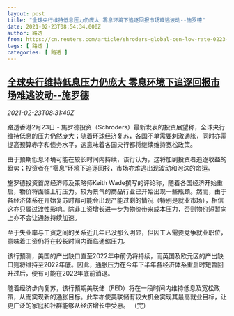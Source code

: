 ```yaml
---
layout: post
title: "全球央行维持低息压力仍庞大 零息环境下追逐回报市场难逃波动--施罗德"
date: 2021-02-23T08:54:34.000Z
author: 路透
from: https://cn.reuters.com/article/shroders-global-cen-low-rate-0223-idCNKBS2AN0NF
tags: [ 路透 ]
categories: [ 路透 ]
---
```

<!--1614070474000-->
[全球央行维持低息压力仍庞大 零息环境下追逐回报市场难逃波动--施罗德](https://cn.reuters.com/article/shroders-global-cen-low-rate-0223-idCNKBS2AN0NF)
------

<div>
<div><i>2021-02-23T08:31:49Z</i></div><p>路透香港2月23日 - 施罗德投资（Schroders）最新发表的投资展望称，全球央行维持低息的压力仍然庞大；随着环球经济复苏，各国不单需要刺激通胀，同时亦需提高预算赤字和债务水平，这意味着各国央行都将继续维持宽松政策。</p><p>由于预期低息环境可能在较长时间内持续，该行认为，这将加剧投资者追逐收益的趋势；投资者在“零息”环境下追逐回报，市场亦难逃出现波动和泡沫的命运。</p><p>施罗德投资首席经济师及策略师Keith Wade撰写的评论称，随着各国经济开始重启，物价将面临上行压力。较为景气的商品行业已开始出现一些瓶颈。然而，由于各经济体系在开始复苏时都可能会出现产能过剩的情况（特别是就业市场），相信这亦只属过渡性影响。除非工资增长进一步为物价带来成本压力，否则物价短暂向上亦不会让通胀持续加速。</p><p>至于失业率与工资之间的关系近几年已没那么明显，但因工人需要竞争就业职位，意味着工资仍将在较长时间内面临通缩压力。</p><p>该行预测，美国的产出缺口直至2022年中前仍将持续，而英国及欧元区的产出缺口则将维持至2022年底。因此，通胀压力在今年下半年各经济体系重启时短暂回升过后，便有可能在2022年底前消退。</p><p>随着经济步向复苏，该行预期美联储（FED）将在一段时间内维持低息及宽松政策，从而实现新的通胀目标。此举亦使美联储有较大机会实现其最高就业目标，让更广泛的家庭和社群能够从经济增长中受惠。 （完）</p>
</div>
